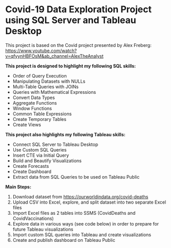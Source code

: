 # Covid-19 Data Exploration Project using SQL Server and Tableau Desktop

This project is based on the Covid project presented by Alex Freberg: https://www.youtube.com/watch?v=qfyynHBFOsM&ab_channel=AlexTheAnalyst

**This project is designed to highlight my following SQL skills:**
* Order of Query Execution
* Manipulating Datasets with NULLs
* Multi-Table Queries with JOINs
* Queries with Mathematical Expressions
* Convert Data Types
* Aggregate Functions
* Window Functions
* Common Table Expressions
* Create Temporary Tables
* Create Views

**This project also highlights my following Tableau skills:**
* Connect SQL Server to Tableau Desktop
* Use Custom SQL Queries 
* Insert CTE via Initial Query
* Build and Beautify Visualizations
* Create Forecasts
* Create Dashboard
* Extract data from SQL Queries to be used on Tableau Public

**Main Steps:**
1. Download dataset from https://ourworldindata.org/covid-deaths
2. Upload CSV into Excel, explore, and split dataset into two separate Excel files
3. Import Excel files as 2 tables into SSMS (CovidDeaths and CovidVaccinations)
4. Explore data in various ways (see code below) in order to prepare for future Tableau visualizations
5. Import custom SQL queries into Tableau and create visualizations
6. Create and publish dashboard on Tableau Public
